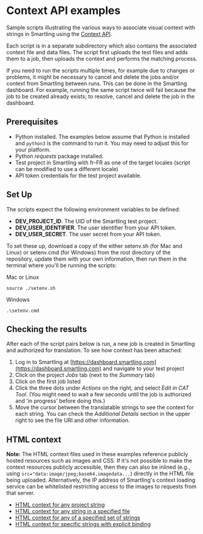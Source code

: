 # Context API examples

Sample scripts illustrating the various ways to associate visual context with strings in Smartling using the [Context API](https://api-reference.smartling.com/#tag/Context).

Each script is in a separate subdirectory which also contains the associated context file and data files. The script first uploads the test files and adds them to a job, then uploads the context and performs the matching process.

If you need to run the scripts multiple times, for example due to changes or problems, it might be necessary to cancel and delete the jobs and/or context from Smartling between runs. This can be done in the Smartling dashboard. For example, running the same script twice will fail because the job to be created already exists; to resolve, cancel and delete the job in the dashboard.

## Prerequisites
* Python installed. The examples below assume that Python is installed and `python3` is the command to run it. You may need to adjust this for your platform.
* Python *requests* package installed.
* Test project in Smartling with fr-FR as one of the target locales (script can be modified to use a different locale)
* API token credentials for the test project available.

## Set Up
The scripts expect the following environment variables to be defined:

* **DEV_PROJECT_ID**. The UID of the Smartling test project.
* **DEV_USER_IDENTIFIER**. The user identifier from your API token.
* **DEV_USER_SECRET**. The user secret from your API token.

To set these up, download a copy of the either setenv.sh (for Mac and Linux) or setenv.cmd (for Windows) from the root directory of the repository, update them with your own information, then run them in the terminal where you'll be running the scripts:

Mac or Linux
```
source ./setenv.sh
```
Windows
```
.\setenv.cmd
```

## Checking the results

After each of the script pairs below is run, a new job is created in Smartling and authorized for translation. To see how context has been attached:

1. Log in to Smartling at [https://dashboard.smartling.com](https://dashboard.smartling.com) and navigate to your test project
2. Click on the project *Jobs* tab (next to the *Summary* tab)
3. Click on the first job listed
4. Click the three dots under *Actions* on the right, and select *Edit in CAT Tool*. (You might need to wait a few seconds until the job is authorized and 'in progress' before doing this.)
5. Move the cursor between the translatable strings to see the context for each string. You can check the *Additional Details* section in the upper right to see the file URI and other information.

## HTML context

**Note:** The HTML context files used in these examples reference publicly hosted resources such as images and CSS. If it's not possible to make the context resources publicly accessible, then they can also be inlined (e.g., using  `src="data:image/jpeg;base64,imagedata...`) directly in the HTML file being uploaded. Alternatively, the IP address of Smartling's context loading service can be whitelisted restricting access to the images to requests from that server.

* [HTML context for any project string](html-match-all)
* [HTML context for any string in a specified file](html-match-fileuri)
* [HTML context for any of a specified set of strings](html-match-strings)
* [HTML context for specific strings with explicit binding](html-explicit-binding)

